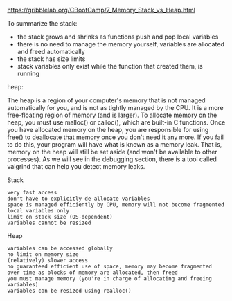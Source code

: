 https://gribblelab.org/CBootCamp/7_Memory_Stack_vs_Heap.html

To summarize the stack:

- the stack grows and shrinks as functions push and pop local variables
- there is no need to manage the memory yourself, variables are allocated and freed automatically
- the stack has size limits
- stack variables only exist while the function that created them, is running

heap:

The heap is a region of your computer's memory that is not managed automatically for you, and is not as tightly managed by the CPU. It is a more free-floating region of memory (and is larger). To allocate memory on the heap, you must use malloc() or calloc(), which are built-in C functions. Once you have allocated memory on the heap, you are responsible for using free() to deallocate that memory once you don't need it any more. If you fail to do this, your program will have what is known as a memory leak. That is, memory on the heap will still be set aside (and won't be available to other processes). As we will see in the debugging section, there is a tool called valgrind that can help you detect memory leaks. 


Stack

    very fast access
    don't have to explicitly de-allocate variables
    space is managed efficiently by CPU, memory will not become fragmented
    local variables only
    limit on stack size (OS-dependent)
    variables cannot be resized

Heap

    variables can be accessed globally
    no limit on memory size
    (relatively) slower access
    no guaranteed efficient use of space, memory may become fragmented over time as blocks of memory are allocated, then freed
    you must manage memory (you're in charge of allocating and freeing variables)
    variables can be resized using realloc()


